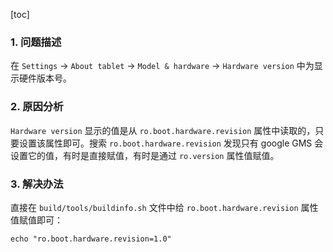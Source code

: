 [toc]

### 1. 问题描述

在 `Settings` -> `About tablet` -> `Model & hardware` -> `Hardware version` 中为显示硬件版本号。

### 2. 原因分析

`Hardware version` 显示的值是从 `ro.boot.hardware.revision` 属性中读取的，只要设置该属性即可。搜索 `ro.boot.hardware.revision` 发现只有 google GMS 会设置它的值，有时是直接赋值，有时是通过 `ro.version` 属性值赋值。

### 3. 解决办法

直接在 `build/tools/buildinfo.sh` 文件中给 `ro.boot.hardware.revision` 属性值赋值即可：

```shell
echo "ro.boot.hardware.revision=1.0"
```




